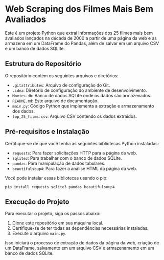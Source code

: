# Web Scraping dos Filmes Mais Bem Avaliados

Este é um projeto Python que extrai informações dos 25 filmes mais bem avaliados lançados na década de 2000 a partir de uma página da web e as armazena em um DataFrame do Pandas, além de salvar em um arquivo CSV e um banco de dados SQLite.

## Estrutura do Repositório

O repositório contém os seguintes arquivos e diretórios:

- `.gitattributes`: Arquivo de configuração do Git.
- `.idea`: Diretório de configuração do ambiente de desenvolvimento.
- `Movies.db`: Banco de dados SQLite onde os dados são armazenados.
- `README.md`: Este arquivo de documentação.
- `main.py`: Código Python que implementa a extração e armazenamento dos dados.
- `top_25_films.csv`: Arquivo CSV contendo os dados extraídos.

## Pré-requisitos e Instalação

Certifique-se de que você tenha as seguintes bibliotecas Python instaladas:

- `requests`: Para fazer solicitações HTTP para a página da web.
- `sqlite3`: Para trabalhar com o banco de dados SQLite.
- `pandas`: Para manipulação de dados tabulares.
- `beautifulsoup4`: Para fazer a análise HTML da página da web.

Você pode instalar essas bibliotecas usando o pip:

`pip install requests sqlite3 pandas beautifulsoup4`

## Execução do Projeto

Para executar o projeto, siga os passos abaixo:

1. Clone este repositório em sua máquina local.
2. Certifique-se de ter todas as dependências necessárias instaladas.
3. Execute o arquivo `main.py`.

Isso iniciará o processo de extração de dados da página da web, criação de um DataFrame, salvamento em um arquivo CSV e armazenamento em um banco de dados SQLite.
